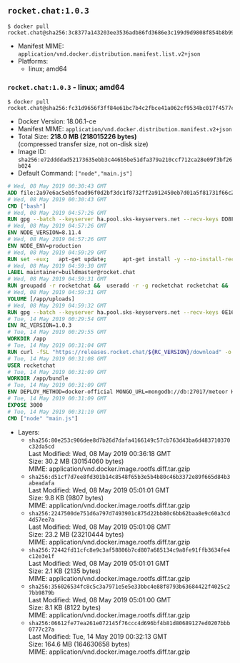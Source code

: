## `rocket.chat:1.0.3`

```console
$ docker pull rocket.chat@sha256:3c8377a143203ee3536adb86fd3686e3c199d9d9808f854b8b9994b2b503c210
```

-	Manifest MIME: `application/vnd.docker.distribution.manifest.list.v2+json`
-	Platforms:
	-	linux; amd64

### `rocket.chat:1.0.3` - linux; amd64

```console
$ docker pull rocket.chat@sha256:fc31d9656f3ff84e61bc7b4c2fbce41a062cf9534bc017f4577c9bcd3fa25d8e
```

-	Docker Version: 18.06.1-ce
-	Manifest MIME: `application/vnd.docker.distribution.manifest.v2+json`
-	Total Size: **218.0 MB (218015226 bytes)**  
	(compressed transfer size, not on-disk size)
-	Image ID: `sha256:e72ddddad52173635ebb3c446b5be51dfa379a210ccf712ca28e09f3bf26b024`
-	Default Command: `["node","main.js"]`

```dockerfile
# Wed, 08 May 2019 00:30:43 GMT
ADD file:2a97e6ac5eb5fead96f0d2bf3dc1f8732ff2a912450eb7d01a5f81731f66c2b6 in / 
# Wed, 08 May 2019 00:30:43 GMT
CMD ["bash"]
# Wed, 08 May 2019 04:57:26 GMT
RUN gpg --batch --keyserver ha.pool.sks-keyservers.net --recv-keys DD8F2338BAE7501E3DD5AC78C273792F7D83545D
# Wed, 08 May 2019 04:57:26 GMT
ENV NODE_VERSION=8.11.4
# Wed, 08 May 2019 04:57:26 GMT
ENV NODE_ENV=production
# Wed, 08 May 2019 04:59:29 GMT
RUN set -eux; 	apt-get update; 	apt-get install -y --no-install-recommends ca-certificates curl; 	rm -rf /var/lib/apt/lists/*; 	curl -fsSLO --compressed "https://nodejs.org/dist/v$NODE_VERSION/node-v$NODE_VERSION-linux-x64.tar.gz"; 	curl -fsSLO --compressed "https://nodejs.org/dist/v$NODE_VERSION/SHASUMS256.txt.asc"; 	gpg --batch --decrypt --output SHASUMS256.txt SHASUMS256.txt.asc; 	grep " node-v$NODE_VERSION-linux-x64.tar.gz\$" SHASUMS256.txt | sha256sum -c -; 	tar -xf "node-v$NODE_VERSION-linux-x64.tar.gz" -C /usr/local --strip-components=1 --no-same-owner; 	rm "node-v$NODE_VERSION-linux-x64.tar.gz" SHASUMS256.txt.asc SHASUMS256.txt; 	npm cache clear --force
# Wed, 08 May 2019 04:59:30 GMT
LABEL maintainer=buildmaster@rocket.chat
# Wed, 08 May 2019 04:59:31 GMT
RUN groupadd -r rocketchat &&  useradd -r -g rocketchat rocketchat &&  mkdir -p /app/uploads &&  chown rocketchat.rocketchat /app/uploads
# Wed, 08 May 2019 04:59:31 GMT
VOLUME [/app/uploads]
# Wed, 08 May 2019 04:59:32 GMT
RUN gpg --batch --keyserver ha.pool.sks-keyservers.net --recv-keys 0E163286C20D07B9787EBE9FD7F9D0414FD08104
# Tue, 14 May 2019 00:29:54 GMT
ENV RC_VERSION=1.0.3
# Tue, 14 May 2019 00:29:55 GMT
WORKDIR /app
# Tue, 14 May 2019 00:31:04 GMT
RUN curl -fSL "https://releases.rocket.chat/${RC_VERSION}/download" -o rocket.chat.tgz &&  curl -fSL "https://releases.rocket.chat/${RC_VERSION}/asc" -o rocket.chat.tgz.asc &&  gpg --batch --verify rocket.chat.tgz.asc rocket.chat.tgz &&  tar zxvf rocket.chat.tgz &&  rm rocket.chat.tgz rocket.chat.tgz.asc &&  cd bundle/programs/server &&  npm install &&  npm cache clear --force &&  chown -R rocketchat:rocketchat /app
# Tue, 14 May 2019 00:31:08 GMT
USER rocketchat
# Tue, 14 May 2019 00:31:09 GMT
WORKDIR /app/bundle
# Tue, 14 May 2019 00:31:09 GMT
ENV DEPLOY_METHOD=docker-official MONGO_URL=mongodb://db:27017/meteor HOME=/tmp PORT=3000 ROOT_URL=http://localhost:3000 Accounts_AvatarStorePath=/app/uploads
# Tue, 14 May 2019 00:31:09 GMT
EXPOSE 3000
# Tue, 14 May 2019 00:31:10 GMT
CMD ["node" "main.js"]
```

-	Layers:
	-	`sha256:80e253c906dee8d7b26d7dafa4166149c57cb763d43ba6d483710370c32da5cd`  
		Last Modified: Wed, 08 May 2019 00:36:18 GMT  
		Size: 30.2 MB (30154060 bytes)  
		MIME: application/vnd.docker.image.rootfs.diff.tar.gzip
	-	`sha256:d51cf7d7ee8fd301b14c8548f65b3e5b4b80c46b3372e89f665d84b3abeadafa`  
		Last Modified: Wed, 08 May 2019 05:01:01 GMT  
		Size: 9.8 KB (9807 bytes)  
		MIME: application/vnd.docker.image.rootfs.diff.tar.gzip
	-	`sha256:2247500de751d6a797d7493901c875d22bb80c6bb62baa8e9c60a3cd4d57ee7a`  
		Last Modified: Wed, 08 May 2019 05:01:08 GMT  
		Size: 23.2 MB (23210444 bytes)  
		MIME: application/vnd.docker.image.rootfs.diff.tar.gzip
	-	`sha256:72442fd11cfc8e9c3af58806b7cd807a685134c9a8fe91ffb3634fe4c12e3e1f`  
		Last Modified: Wed, 08 May 2019 05:01:01 GMT  
		Size: 2.1 KB (2135 bytes)  
		MIME: application/vnd.docker.image.rootfs.diff.tar.gzip
	-	`sha256:356026534fc8c5c3a7971e5e5e33bbc4e88f8793b63684422f4025c27bb9879b`  
		Last Modified: Wed, 08 May 2019 05:01:00 GMT  
		Size: 8.1 KB (8122 bytes)  
		MIME: application/vnd.docker.image.rootfs.diff.tar.gzip
	-	`sha256:06612fe77ea261e072145f76ccc4d696bf4b81d80689127ed0207bbb0777c27a`  
		Last Modified: Tue, 14 May 2019 00:32:13 GMT  
		Size: 164.6 MB (164630658 bytes)  
		MIME: application/vnd.docker.image.rootfs.diff.tar.gzip
